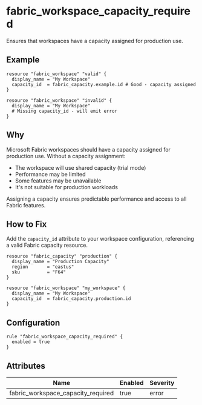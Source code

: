 # fabric_workspace_capacity_required

Ensures that workspaces have a capacity assigned for production use.

## Example

```hcl
resource "fabric_workspace" "valid" {
  display_name = "My Workspace"
  capacity_id  = fabric_capacity.example.id # Good - capacity assigned
}

resource "fabric_workspace" "invalid" {
  display_name = "My Workspace"
  # Missing capacity_id - will emit error
}
```

## Why

Microsoft Fabric workspaces should have a capacity assigned for production use. Without a capacity assignment:
- The workspace will use shared capacity (trial mode)
- Performance may be limited
- Some features may be unavailable
- It's not suitable for production workloads

Assigning a capacity ensures predictable performance and access to all Fabric features.

## How to Fix

Add the `capacity_id` attribute to your workspace configuration, referencing a valid Fabric capacity resource.

```hcl
resource "fabric_capacity" "production" {
  display_name = "Production Capacity"
  region       = "eastus"
  sku          = "F64"
}

resource "fabric_workspace" "my_workspace" {
  display_name = "My Workspace"
  capacity_id  = fabric_capacity.production.id
}
```

## Configuration

```hcl
rule "fabric_workspace_capacity_required" {
  enabled = true
}
```

## Attributes

| Name | Enabled | Severity | 
|------|---------|----------|
| fabric_workspace_capacity_required | true | error |
